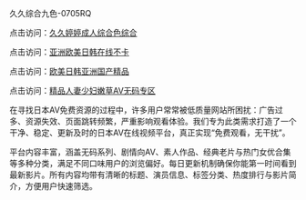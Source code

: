 久久综合九色-0705RQ

点击访问：<a href="https://gda-c7m.pages.dev/">久久婷婷成人综合色综合</a>

点击访问：<a href="https://tfda.pages.dev/">亚洲欧美日韩在线不卡</a>

点击访问：<a href="https://bsdf-5f5.pages.dev/">欧美日韩亚洲国产精品</a>

点击访问：<a href="https://cfad.pages.dev/">精品人妻少妇嫩草AV无码专区</a>

在寻找日本AV免费资源的过程中，许多用户常常被低质量网站所困扰：广告过多、资源失效、页面跳转频繁，严重影响观看体验。我们专为此类需求打造了一个干净、稳定、更新及时的日本AV在线视频平台，真正实现“免费观看，无干扰”。

平台内容丰富，涵盖无码系列、剧情向AV、素人作品、经典老片与热门女优合集等多种分类，满足不同口味用户的浏览偏好。每日更新机制确保你能第一时间看到最新影片。所有内容均带有清晰的标题、演员信息、标签分类、热度排行与影片简介，方便用户快速筛选。

<span style="display:none;">[Canonical link](https://github.com/A20250705/So8 ）</span>

